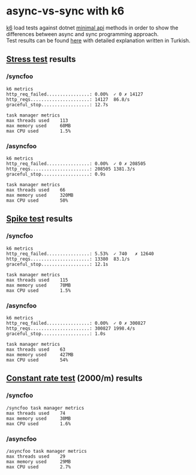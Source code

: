 # async-vs-sync with k6
[k6](https://k6.io/) load tests against dotnet [minimal api](./AsyncVsSync/Program.cs) methods in order to show the differences between async and sync programming approach.  
Test results can be found [here](https://mustafakorkmaz.site/2022/12/k6-ile-async-vs-sync-programlama-karsilastirmasi/) with detailed explanation written in Turkish.

## [Stress test](./AsyncVsSync/k6/stress-test.js) results
### /syncfoo
```
k6 metrics 
http_req_failed................: 0.00%  ✓ 0	✗ 14127  
http_reqs......................: 14127  86.8/s 
graceful_stop..................: 12.7s 

task manager metrics 
max threads used	113 
max memory used		60MB
max CPU used		1.5% 
```
### /asyncfoo
```
k6 metrics 
http_req_failed................: 0.00%  ✓ 0	✗ 208505 
http_reqs......................: 208505 1381.3/s 
graceful_stop..................: 0.9s 

task manager metrics 
max threads used	66 
max memory used		320MB
max CPU used		50%
```
## [Spike test](./AsyncVsSync/k6/spike-test.js) results
### /syncfoo
```
k6 metrics 
http_req_failed................: 5.53%  ✓ 740	✗ 12640 
http_reqs......................: 13380  83.1/s 
graceful_stop..................: 12.1s 

task manager metrics 
max threads used	115 
max memory used		70MB
max CPU used		1.5% 
```
### /asyncfoo
```
k6 metrics 
http_req_failed................: 0.00%  ✓ 0	✗ 300827 
http_reqs......................: 300827 1998.4/s 
graceful_stop..................: 1.0s 

task manager metrics 
max threads used	63 
max memory used		427MB
max CPU used		54%
```
## [Constant rate test](./AsyncVsSync/k6/constant-rate-test.js) (2000/m) results
### /syncfoo
```
/syncfoo task manager metrics 
max threads used	74 
max memory used		30MB
max CPU used		1.6%
```
### /asyncfoo
```
/asyncfoo task manager metrics 
max threads used	29
max memory used		29MB
max CPU used		2.7%
```
